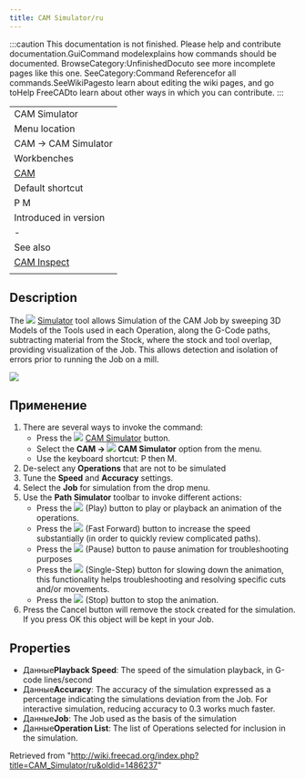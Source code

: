 ```yaml
---
title: CAM Simulator/ru
---
```

:::caution
This documentation is not finished. Please help and contribute documentation.GuiCommand modelexplains how commands should be documented. BrowseCategory:UnfinishedDocuto see more incomplete pages like this one. SeeCategory:Command Referencefor all commands.SeeWikiPagesto learn about editing the wiki pages, and go toHelp FreeCADto learn about other ways in which you can contribute.
:::

|  |
| --- |
| CAM Simulator |
| Menu location |
| CAM → CAM Simulator |
| Workbenches |
| [CAM](/CAM_Workbench "CAM Workbench") |
| Default shortcut |
| P M |
| Introduced in version |
| - |
| See also |
| [CAM Inspect](/CAM_Inspect "CAM Inspect") |
|  |

## Description

The ![](/images/CAM_Simulator.svg) [Simulator](/CAM_Simulator "CAM Simulator") tool allows Simulation of the CAM Job by sweeping 3D Models of the Tools used in each Operation, along the G-Code paths, subtracting material from the Stock, where the stock and tool overlap, providing visualization of the Job. This allows detection and isolation of errors prior to running the Job on a mill.

![](/images/Path-Simulation.gif)

## Применение

1. There are several ways to invoke the command:
   * Press the ![](/images/CAM_Simulator.svg) [CAM Simulator](/CAM_Simulator "CAM Simulator") button.
   * Select the **CAM → ![](/images/CAM_Simulator.svg) CAM Simulator** option from the menu.
   * Use the keyboard shortcut: P then M.
2. De-select any **Operations** that are not to be simulated
3. Tune the **Speed** and **Accuracy** settings.
4. Select the **Job** for simulation from the drop menu.
5. Use the **Path Simulator** toolbar to invoke different actions:
   * Press the ![](/images/CAM_BPlay.svg) (Play) button to play or playback an animation of the operations.
   * Press the ![](/images/CAM_BFastForward.svg) (Fast Forward) button to increase the speed substantially (in order to quickly review complicated paths).
   * Press the ![](/images/CAM_BPause.svg) (Pause) button to pause animation for troubleshooting purposes
   * Press the ![](/images/CAM_BStep.svg) (Single-Step) button for slowing down the animation, this functionality helps troubleshooting and resolving specific cuts and/or movements.
   * Press the ![](/images/CAM_BStop.svg) (Stop) button to stop the animation.
6. Press the Cancel button will remove the stock created for the simulation. If you press OK this object will be kept in your Job.

## Properties

* Данные**Playback Speed**: The speed of the simulation playback, in G-code lines/second
* Данные**Accuracy**: The accuracy of the simulation expressed as a percentage indicating the simulations deviation from the Job. For interactive simulation, reducing accuracy to 0.3 works much faster.
* Данные**Job**: The Job used as the basis of the simulation
* Данные**Operation List**: The list of Operations selected for inclusion in the simulation.

Retrieved from "<http://wiki.freecad.org/index.php?title=CAM_Simulator/ru&oldid=1486237>"